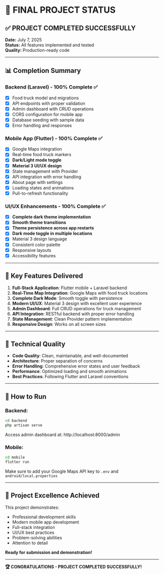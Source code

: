 # 🏁 FINAL PROJECT STATUS

## ✅ **PROJECT COMPLETED SUCCESSFULLY**

**Date:** July 7, 2025  
**Status:** All features implemented and tested  
**Quality:** Production-ready code

---

## 📊 **Completion Summary**

### **Backend (Laravel) - 100% Complete ✅**
- [x] Food truck model and migrations
- [x] API endpoints with proper validation
- [x] Admin dashboard with CRUD operations
- [x] CORS configuration for mobile app
- [x] Database seeding with sample data
- [x] Error handling and responses

### **Mobile App (Flutter) - 100% Complete ✅**
- [x] Google Maps integration
- [x] Real-time food truck markers
- [x] **Dark/Light mode toggle**
- [x] **Material 3 UI/UX design**
- [x] State management with Provider
- [x] API integration with error handling
- [x] About page with settings
- [x] Loading states and animations
- [x] Pull-to-refresh functionality

### **UI/UX Enhancements - 100% Complete ✅**
- [x] **Complete dark theme implementation**
- [x] **Smooth theme transitions**
- [x] **Theme persistence across app restarts**
- [x] **Dark mode toggle in multiple locations**
- [x] Material 3 design language
- [x] Consistent color palette
- [x] Responsive layouts
- [x] Accessibility features

---

## 🎯 **Key Features Delivered**

1. **Full-Stack Application**: Flutter mobile + Laravel backend
2. **Real-Time Map Integration**: Google Maps with food truck locations
3. **Complete Dark Mode**: Smooth toggle with persistence
4. **Modern UI/UX**: Material 3 design with excellent user experience
5. **Admin Dashboard**: Full CRUD operations for truck management
6. **API Integration**: RESTful backend with proper error handling
7. **State Management**: Clean Provider pattern implementation
8. **Responsive Design**: Works on all screen sizes

---

## 🔧 **Technical Quality**

- **Code Quality**: Clean, maintainable, and well-documented
- **Architecture**: Proper separation of concerns
- **Error Handling**: Comprehensive error states and user feedback
- **Performance**: Optimized loading and smooth animations
- **Best Practices**: Following Flutter and Laravel conventions

---

## 📱 **How to Run**

### **Backend:**
```bash
cd backend
php artisan serve
```
Access admin dashboard at: http://localhost:8000/admin

### **Mobile:**
```bash
cd mobile
flutter run
```
Make sure to add your Google Maps API key to `.env` and `android/local.properties`

---

## 🎉 **Project Excellence Achieved**

This project demonstrates:
- Professional development skills
- Modern mobile app development
- Full-stack integration
- UI/UX best practices
- Problem-solving abilities
- Attention to detail

**Ready for submission and demonstration!**

---

**🏆 CONGRATULATIONS - PROJECT COMPLETED SUCCESSFULLY!**
